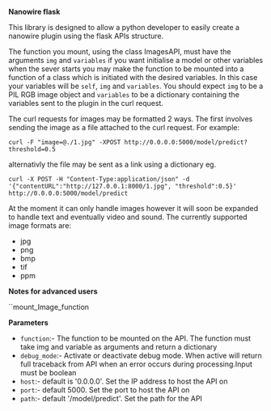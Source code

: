 **Nanowire flask**

This library is designed to allow a python developer to easily create a nanowire plugin using the flask APIs structure.

The function you mount, using the class ImagesAPI, must have the arguments ``img`` and ``variables`` if you want initialise a model or other variables when the sever starts you may make the function to be mounted into a function of a class which is initiated with the desired variables. In this case your variables will be ``self``, ``img`` and ``variables``.
You should expect ``img`` to be a PIL RGB image object and ``variables`` to be a dictionary containing the variables sent to the plugin in the curl request.

The curl requests for images may be formatted 2 ways. The first involves sending the image as a file attached to the curl request. For example:

``curl -F "image=@./1.jpg" -XPOST http://0.0.0.0:5000/model/predict?threshold=0.5``

alternativly the file may be sent as a link using a dictionary eg.

``curl -X POST -H "Content-Type:application/json" -d '{"contentURL":"http://127.0.0.1:8000/1.jpg", "threshold":0.5}' http://0.0.0.0:5000/model/predict``


At the moment it can only handle images however it will soon be expanded to handle text and eventually video and sound. The currently supported image formats are:

* jpg
* png
* bmp
* tif
* ppm


**Notes for advanced users**

``mount_Image_function

**Parameters**

* `function`:- The function to be mounted on the API. The function must take img and variable as arguments and return a dictionary
* `debug_mode`:- Activate or deactivate debug mode. When active will return full traceback from API when an error occurs during processing.Input must be boolean
* `host`:- default is '0.0.0.0'. Set the IP address to host the API on
* `port`:- default 5000. Set the port to host the API on
* `path`:- default '/model/predict'. Set the path for the API 
